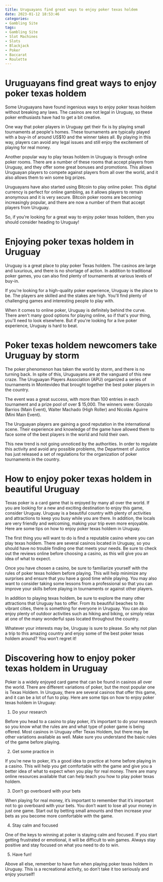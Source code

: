 ```yaml
---
title: Uruguayans find great ways to enjoy poker texas holdem 
date: 2023-01-12 18:53:46
categories:
- Gambling Site
tags:
- Gambling Site
- Slot Machines
- Slots
- Blackjack
- Poker
- Baccarat
- Roulette
---
```



#  Uruguayans find great ways to enjoy poker texas holdem 

Some Uruguayans have found ingenious ways to enjoy poker texas holdem without breaking any laws. The casinos are not legal in Uruguay, so these poker enthusiasts have had to get a bit creative.

One way that poker players in Uruguay get their fix is by playing small tournaments at people's homes. These tournaments are typically played with a buy-in of around US$10 and the winner takes all. By playing in this way, players can avoid any legal issues and still enjoy the excitement of playing for real money.

Another popular way to play texas holdem in Uruguay is through online poker rooms. There are a number of these rooms that accept players from Uruguay, and they offer some great bonuses and promotions. This allows Uruguayan players to compete against players from all over the world, and it also allows them to win some big prizes.

Uruguayans have also started using Bitcoin to play online poker. This digital currency is perfect for online gambling, as it allows players to remain anonymous and it is very secure. Bitcoin poker rooms are becoming increasingly popular, and there are now a number of them that accept players from Uruguay.

So, if you're looking for a great way to enjoy poker texas holdem, then you should consider heading to Uruguay!

#  Enjoying poker texas holdem in Uruguay 

Uruguay is a great place to play poker Texas holdem. The casinos are large and luxurious, and there is no shortage of action. In addition to traditional poker games, you can also find plenty of tournaments at various levels of buy-in.

If you're looking for a high-quality poker experience, Uruguay is the place to be. The players are skilled and the stakes are high. You'll find plenty of challenging games and interesting people to play with.

When it comes to online poker, Uruguay is definitely behind the curve. There aren't many good options for playing online, so if that's your thing, you'll need to look elsewhere. But if you're looking for a live poker experience, Uruguay is hard to beat.

#  Poker texas holdem newcomers take Uruguay by storm 

The poker phenomenon has taken the world by storm, and there is no turning back. In spite of this, Uruguayans are at the vanguard of this new craze. The Uruguayan Players Association (APU) organized a series of tournaments in Montevideo that brought together the best poker players in the country.

The event was a great success, with more than 100 entries in each tournament and a prize pool of over $ 15,000. The winners were: Gonzalo Barrios (Main Event), Walter Machado (High Roller) and Nicolás Aguirre (Mini Main Event).

The Uruguayan players are gaining a good reputation in the international scene. Their experience and knowledge of the game have allowed them to face some of the best players in the world and hold their own.

This new trend is not going unnoticed by the authorities. In order to regulate this activity and avoid any possible problems, the Department of Justice has just released a set of regulations for the organization of poker tournaments in the country.

#  How to enjoy poker texas holdem in beautiful Uruguay 

Texas poker is a card game that is enjoyed by many all over the world. If you are looking for a new and exciting destination to enjoy this game, consider Uruguay. Uruguay is a beautiful country with plenty of activities and attractions to keep you busy while you are there. In addition, the locals are very friendly and welcoming, making your trip even more enjoyable. Here are some tips on how to enjoy poker texas holdem in Uruguay.

The first thing you will want to do is find a reputable casino where you can play texas holdem. There are several casinos located in Uruguay, so you should have no trouble finding one that meets your needs. Be sure to check out the reviews online before choosing a casino, as this will give you an idea of what to expect.

Once you have chosen a casino, be sure to familiarize yourself with the rules of poker texas holdem before playing. This will help minimize any surprises and ensure that you have a good time while playing. You may also want to consider taking some lessons from a professional so that you can improve your skills before playing in tournaments or against other players.

In addition to playing texas holdem, be sure to explore the many other attractions that Uruguay has to offer. From its beautiful beaches to its vibrant cities, there is something for everyone in Uruguay. You can also enjoy plenty of outdoor activities such as hiking and biking, or simply relax at one of the many wonderful spas located throughout the country.

Whatever your interests may be, Uruguay is sure to please. So why not plan a trip to this amazing country and enjoy some of the best poker texas holdem around? You won’t regret it!

#  Discovering how to enjoy poker texas holdem in Uruguay

Poker is a widely enjoyed card game that can be found in casinos all over the world. There are different variations of poker, but the most popular one is Texas Holdem. In Uruguay, there are several casinos that offer this game, and it can be a lot of fun to play. Here are some tips on how to enjoy poker texas holdem in Uruguay:

1. Do your research

Before you head to a casino to play poker, it’s important to do your research so you know what the rules are and what type of poker game is being offered. Most casinos in Uruguay offer Texas Holdem, but there may be other variations available as well. Make sure you understand the basic rules of the game before playing.

2. Get some practice in

If you’re new to poker, it’s a good idea to practice at home before playing in a casino. This will help you get comfortable with the game and give you a better idea of what to expect when you play for real money. There are many online resources available that can help teach you how to play poker texas holdem.

3. Don’t go overboard with your bets

When playing for real money, it’s important to remember that it’s important not to go overboard with your bets. You don’t want to lose all your money in just one game. Start out by betting small amounts and then increase your bets as you become more comfortable with the game.

4. Stay calm and focused

One of the keys to winning at poker is staying calm and focused. If you start getting frustrated or emotional, it will be difficult to win games. Always stay positive and stay focused on what you need to do to win.

5. Have fun!

Above all else, remember to have fun when playing poker texas holdem in Uruguay. This is a recreational activity, so don’t take it too seriously and enjoy yourself!
